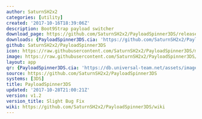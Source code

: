 ```yaml
---
author: SaturnSH2x2
categories: [utility]
created: '2017-10-16T18:39:06Z'
description: Boot9Strap payload switcher
download_page: https://github.com/SaturnSH2x2/PayloadSpinner3DS/releases/tag/v1.2
downloads: {PayloadSpinner3DS.cia: 'https://github.com/SaturnSH2x2/PayloadSpinner3DS/releases/download/v1.2/PayloadSpinner3DS.cia'}
github: SaturnSH2x2/PayloadSpinner3DS
icon: https://raw.githubusercontent.com/SaturnSH2x2/PayloadSpinner3DS/master/assets/icon.png
image: https://raw.githubusercontent.com/SaturnSH2x2/PayloadSpinner3DS/master/assets/banner.png
layout: app
qr: {PayloadSpinner3DS.cia: 'https://db.universal-team.net/assets/images/qr/payloadspinner3ds.cia.png'}
source: https://github.com/SaturnSH2x2/PayloadSpinner3DS
systems: [3DS]
title: PayloadSpinner3DS
updated: '2017-10-28T21:00:21Z'
version: v1.2
version_title: Slight Bug Fix
wiki: https://github.com/SaturnSH2x2/PayloadSpinner3DS/wiki
---
```

